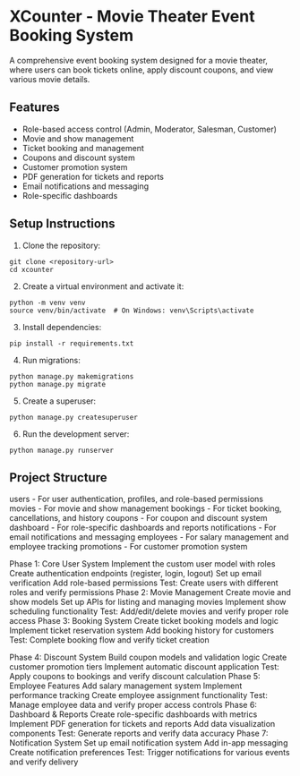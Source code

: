 # XCounter - Movie Theater Event Booking System

A comprehensive event booking system designed for a movie theater, where users can book tickets online, apply discount coupons, and view various movie details.

## Features

- Role-based access control (Admin, Moderator, Salesman, Customer)
- Movie and show management
- Ticket booking and management
- Coupons and discount system
- Customer promotion system
- PDF generation for tickets and reports
- Email notifications and messaging
- Role-specific dashboards

## Setup Instructions

1. Clone the repository:

```
git clone <repository-url>
cd xcounter
```

2. Create a virtual environment and activate it:

```
python -m venv venv
source venv/bin/activate  # On Windows: venv\Scripts\activate
```

3. Install dependencies:

```
pip install -r requirements.txt
```

4. Run migrations:

```
python manage.py makemigrations
python manage.py migrate
```

5. Create a superuser:

```
python manage.py createsuperuser
```

6. Run the development server:

```
python manage.py runserver
```

## Project Structure

users - For user authentication, profiles, and role-based permissions
movies - For movie and show management
bookings - For ticket booking, cancellations, and history
coupons - For coupon and discount system
dashboard - For role-specific dashboards and reports
notifications - For email notifications and messaging
employees - For salary management and employee tracking
promotions - For customer promotion system

Phase 1: Core User System
Implement the custom user model with roles
Create authentication endpoints (register, login, logout)
Set up email verification
Add role-based permissions
Test: Create users with different roles and verify permissions
Phase 2: Movie Management
Create movie and show models
Set up APIs for listing and managing movies
Implement show scheduling functionality
Test: Add/edit/delete movies and verify proper role access
Phase 3: Booking System
Create ticket booking models and logic
Implement ticket reservation system
Add booking history for customers
Test: Complete booking flow and verify ticket creation

Phase 4: Discount System
Build coupon models and validation logic
Create customer promotion tiers
Implement automatic discount application
Test: Apply coupons to bookings and verify discount calculation
Phase 5: Employee Features
Add salary management system
Implement performance tracking
Create employee assignment functionality
Test: Manage employee data and verify proper access controls
Phase 6: Dashboard & Reports
Create role-specific dashboards with metrics
Implement PDF generation for tickets and reports
Add data visualization components
Test: Generate reports and verify data accuracy
Phase 7: Notification System
Set up email notification system
Add in-app messaging
Create notification preferences
Test: Trigger notifications for various events and verify delivery
